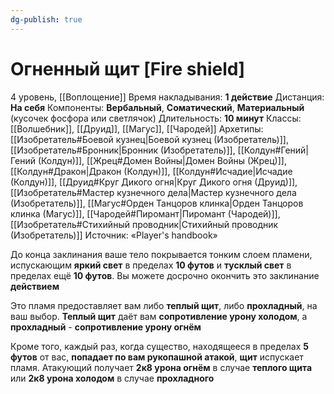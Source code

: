 ```yaml
---
dg-publish: true
---
```

# Огненный щит [Fire shield]
4 уровень, [[Воплощение]]
Время накладывания: **1 действие**
Дистанция: **На себя**
Компоненты: **Вербальный**, **Соматический**, **Материальный** (кусочек фосфора или светлячок)
Длительность: **10 минут**
Классы: [[Волшебник]], [[Друид]], [[Магус]], [[Чародей]]
Архетипы: [[Изобретатель#Боевой кузнец|Боевой кузнец (Изобретатель)]], [[Изобретатель#Бронник|Бронник (Изобретатель)]], [[Колдун#Гений|Гений (Колдун)]], [[Жрец#Домен Войны|Домен Войны (Жрец)]], [[Колдун#Дракон|Дракон (Колдун)]], [[Колдун#Исчадие|Исчадие (Колдун)]], [[Друид#Круг Дикого огня|Круг Дикого огня (Друид)]], [[Изобретатель#Мастер кузнечного дела|Мастер кузнечного дела (Изобретатель)]], [[Магус#Орден Танцоров клинка|Орден Танцоров клинка (Магус)]], [[Чародей#Пиромант|Пиромант (Чародей)]], [[Изобретатель#Стихийный проводник|Стихийный проводник (Изобретатель)]]
Источник: «Player's handbook»

До конца заклинания ваше тело покрывается тонким слоем пламени, испускающим **яркий свет** в пределах **10 футов** и **тусклый свет** в пределах ещё **10 футов**. Вы можете досрочно окончить это заклинание **действием**

Это пламя предоставляет вам либо **теплый щит**, либо **прохладный**, на ваш выбор. **Теплый щит** даёт вам **сопротивление урону холодом**, а **прохладный** -  **сопротивление урону огнём**

Кроме того, каждый раз, когда существо, находящееся в пределах **5 футов** от вас, **попадает по вам рукопашной атакой**, **щит** испускает пламя. Атакующий получает **2к8 урона огнём** в случае **теплого щита** или **2к8 урона холодом** в случае **прохладного**